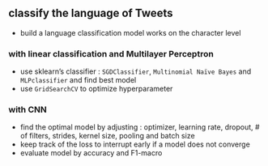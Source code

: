 ## classify the language of Tweets
- build a language classification model works on the character level

### with linear classification and Multilayer Perceptron
* use sklearn’s classifier : `SGDClassifier`, `Multinomial Naïve Bayes` and `MLPclassifier` and find best model 
* use `GridSearchCV` to optimize hyperparameter

### with CNN
* find the optimal model by adjusting : optimizer, learning rate, dropout, # of filters, strides, kernel size, pooling and batch size
* keep track of the loss to interrupt early if a model does not converge 
* evaluate model by accuracy and F1-macro
